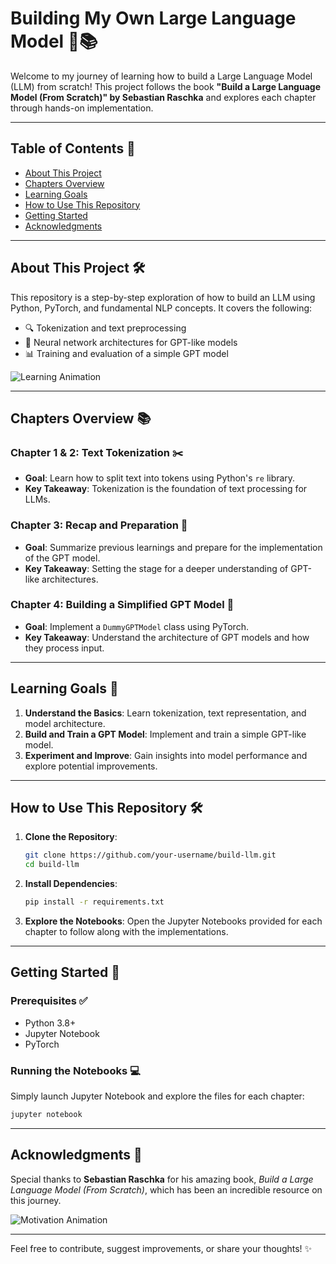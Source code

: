 # Building My Own Large Language Model 🚀📚

Welcome to my journey of learning how to build a Large Language Model (LLM) from scratch! This project follows the book **"Build a Large Language Model (From Scratch)" by Sebastian Raschka** and explores each chapter through hands-on implementation.


---

## Table of Contents 📖

- [About This Project](#about-this-project)
- [Chapters Overview](#chapters-overview)
- [Learning Goals](#learning-goals)
- [How to Use This Repository](#how-to-use-this-repository)
- [Getting Started](#getting-started)
- [Acknowledgments](#acknowledgments)

---

## About This Project 🛠️

This repository is a step-by-step exploration of how to build an LLM using Python, PyTorch, and fundamental NLP concepts. It covers the following:

- 🔍 Tokenization and text preprocessing
- 🧠 Neural network architectures for GPT-like models
- 📊 Training and evaluation of a simple GPT model

![Learning Animation](https://media.giphy.com/media/xT0xeJpnrWC4XWblEk/giphy.gif)

---

## Chapters Overview 📚

### Chapter 1 & 2: Text Tokenization ✂️
- **Goal**: Learn how to split text into tokens using Python's `re` library.
- **Key Takeaway**: Tokenization is the foundation of text processing for LLMs.

### Chapter 3: Recap and Preparation 📝
- **Goal**: Summarize previous learnings and prepare for the implementation of the GPT model.
- **Key Takeaway**: Setting the stage for a deeper understanding of GPT-like architectures.

### Chapter 4: Building a Simplified GPT Model 🧩
- **Goal**: Implement a `DummyGPTModel` class using PyTorch.
- **Key Takeaway**: Understand the architecture of GPT models and how they process input.

---

## Learning Goals 🎯

1. **Understand the Basics**: Learn tokenization, text representation, and model architecture.
2. **Build and Train a GPT Model**: Implement and train a simple GPT-like model.
3. **Experiment and Improve**: Gain insights into model performance and explore potential improvements.

---

## How to Use This Repository 🛠️

1. **Clone the Repository**:
   ```bash
   git clone https://github.com/your-username/build-llm.git
   cd build-llm
   ```

2. **Install Dependencies**:
   ```bash
   pip install -r requirements.txt
   ```

3. **Explore the Notebooks**:
   Open the Jupyter Notebooks provided for each chapter to follow along with the implementations.

---

## Getting Started 🏁

### Prerequisites ✅
- Python 3.8+
- Jupyter Notebook
- PyTorch

### Running the Notebooks 💻
Simply launch Jupyter Notebook and explore the files for each chapter:
```bash
jupyter notebook
```

---

## Acknowledgments 🙏

Special thanks to **Sebastian Raschka** for his amazing book, *Build a Large Language Model (From Scratch)*, which has been an incredible resource on this journey.

![Motivation Animation](https://media.giphy.com/media/3o7abKhOpu0NwenH3O/giphy.gif)

---

Feel free to contribute, suggest improvements, or share your thoughts! ✨
